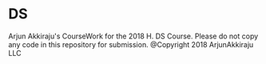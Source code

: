 # DS
Arjun Akkiraju's CourseWork for the 2018 H. DS Course. Please do not copy any code in this repository for submission.
@Copyright 2018 ArjunAkkiraju LLC
